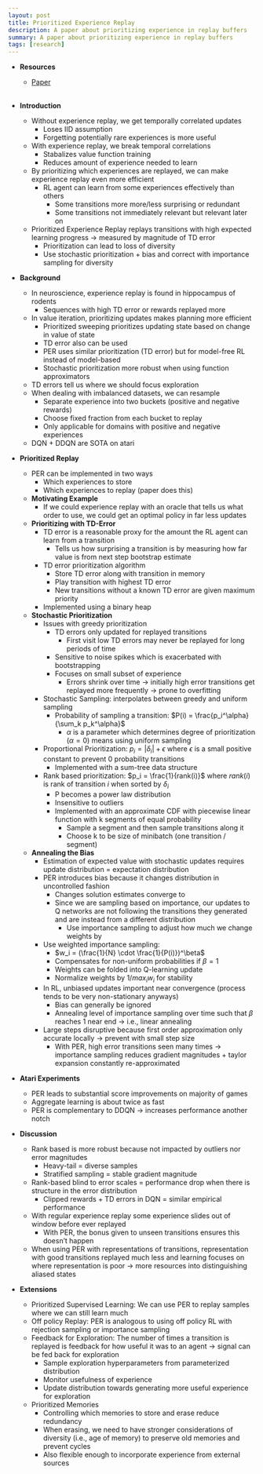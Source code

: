 ```yaml
---
layout: post
title: Prioritized Experience Replay
description: A paper about prioritizing experience in replay buffers
summary: A paper about prioritizing experience in replay buffers
tags: [research]
---
```


* **Resources**
    - [Paper](https://arxiv.org/abs/1511.05952)
<br><br/>

* **Introduction**  
  * Without experience replay, we get temporally correlated updates  
    * Loses IID assumption  
    * Forgetting potentially rare experiences is more useful  
  * With experience replay, we break temporal correlations  
    * Stabalizes value function training  
    * Reduces amount of experience needed to learn  
  * By prioritizing which experiences are replayed, we can make experience replay even more efficient  
    * RL agent can learn from some experiences effectively than others  
      * Some transitions more more/less surprising or redundant  
      * Some transitions not immediately relevant but relevant later on  
  * Prioritized Experience Replay replays transitions with high expected learning progress → measured by magnitude of TD error  
    * Prioritization can lead to loss of diversity  
    * Use stochastic prioritization + bias and correct with importance sampling for diversity   
* **Background**  
  * In neuroscience, experience replay is found in hippocampus of rodents  
    * Sequences with high TD error or rewards replayed more  
  * In value iteration, prioritizing updates makes planning more efficient  
    * Prioritized sweeping prioritizes updating state based on change in value of state  
    * TD error also can be used  
    * PER uses similar prioritization (TD error) but for model-free RL instead of model-based  
    * Stochastic prioritization more robust when using function approximators  
  * TD errors tell us where we should focus exploration  
  * When dealing with imbalanced datasets, we can resample  
    * Separate experience into two buckets (positive and negative rewards)  
    * Choose fixed fraction from each bucket to replay  
    * Only applicable for domains with positive and negative experiences  
  * DQN + DDQN are SOTA on atari  
* **Prioritized Replay**  
  * PER can be implemented in two ways  
    * Which experiences to store  
    * Which experiences to replay (paper does this)  
  * **Motivating Example**  
    * If we could experience replay with an oracle that tells us what order to use, we could get an optimal policy in far less updates   
  * **Prioritizing with TD-Error**  
    * TD error is a reasonable proxy for the amount the RL agent can learn from a transition  
      * Tells us how surprising a transition is by measuring how far value is from next step bootstrap estimate  
    * TD error prioritization algorithm  
      * Store TD error along with transition in memory  
      * Play transition with highest TD error  
      * New transitions without a known TD error are given maximum priority  
    * Implemented using a binary heap  
  * **Stochastic Prioritization**  
    * Issues with greedy prioritization  
      * TD errors only updated for replayed transitions  
        * First visit low TD errors may never be replayed for long periods of time  
      * Sensitive to noise spikes which is exacerbated with bootstrapping  
      * Focuses on small subset of experience  
        * Errors shrink over time → initially high error transitions get replayed more frequently → prone to overfitting  
    * Stochastic Sampling: interpolates between greedy and uniform sampling  
      * Probability of sampling a transition: $P(i) = \frac{p_i^\alpha}{\sum_k p_k^\alpha}$  
        * $\alpha$ is a parameter which determines degree of prioritization ($\alpha = 0$) means using uniform sampling  
    * Proportional Prioritization: $p_i = \vert\delta_i\vert + \epsilon$ where $\epsilon$ is a small positive constant to prevent 0 probability transitions  
      * Implemented with a sum-tree data structure  
    * Rank based prioritization: $p_i = \frac{1}{rank(i)}$ where $rank(i)$ is rank of transition $i$ when sorted by $\delta_i$  
      * P becomes a power law distribution  
      * Insensitive to outliers  
      * Implemented with an approximate CDF with piecewise linear function with k segments of equal probability  
        * Sample a segment and then sample transitions along it  
        * Choose k to be size of minibatch (one transition / segment)  
  * **Annealing the Bias**  
    * Estimation of expected value with stochastic updates requires update distribution = expectation distribution  
    * PER introduces bias because it changes distribution in uncontrolled fashion  
      * Changes solution estimates converge to  
      * Since we are sampling based on importance, our updates to Q networks are not following the transitions they generated and are instead from a different distribution  
        * Use importance sampling to adjust how much we change weights by  
    * Use weighted importance sampling:  
      * $w_i = (\frac{1}{N} \cdot \frac{1}{P(i)})^\beta$  
      * Compensates for non-uniform probabilities if $\beta=1$  
      * Weights can be folded into Q-learning update  
      * Normalize weights by $1/max_i w_i$ for stability  
    * In RL, unbiased updates important near convergence (process tends to be very non-stationary anyways)  
      * Bias can generally be ignored  
      * Annealing level of importance sampling over time such that $\beta$ reaches 1 near end → i.e., linear annealing  
    * Large steps disruptive because first order approximation only accurate locally → prevent with small step size  
      * With PER, high error transitions seen many times → importance sampling reduces gradient magnitudes + taylor expansion constantly re-approximated  
* **Atari Experiments**  
  * PER leads to substantial score improvements on majority of games  
  * Aggregate learning is about twice as fast  
  * PER is complementary to DDQN → increases performance another notch  
* **Discussion**  
  * Rank based is more robust because not impacted by outliers nor error magnitudes  
    * Heavy-tail = diverse samples  
    * Stratified sampling = stable gradient magnitude  
  * Rank-based blind to error scales  = performance drop when there is structure in the error distribution  
    * Clipped rewards + TD errors in DQN = similar empirical performance  
  * With regular experience replay some experience slides out of window before ever replayed  
    * With PER, the bonus given to unseen transitions ensures this doesn’t happen  
  * When using PER with representations of transitions, representation with good transitions replayed much less and learning focuses on where representation is poor → more resources into distinguishing aliased states  
* **Extensions**  
  * Prioritized Supervised Learning: We can use PER to replay samples where we can still learn much  
  * Off policy Replay: PER is analogous to using off policy RL with rejection sampling or importance sampling  
  * Feedback for Exploration: The number of times a transition is replayed is feedback for how useful it was to an agent → signal can be fed back for exploration  
    * Sample exploration hyperparameters from parameterized distribution  
    * Monitor usefulness of experience  
    * Update distribution towards generating more useful experience for exploration  
  * Prioritized Memories  
    * Controlling which memories to store and erase reduce redundancy  
    * When erasing, we need to have stronger considerations of diversity (i.e., age of memory) to preserve old memories and prevent cycles  
    * Also flexible enough to incorporate experience from external sources